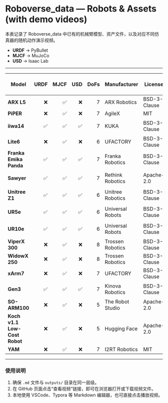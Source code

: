 # Roboverse_data — Robots & Assets (with demo videos)

本表记录了 Roboverse_data 中已有的机械臂模型、资产文件，以及对应不同仿真器的随机动作演示视频。

- **URDF** → PyBullet
- **MJCF** → MuJoCo
- **USD** → Isaac Lab

---

| Model | URDF | MJCF | USD | DoFs | Manufacturer | License | PyBullet (URDF) | MuJoCo (MJCF) | Isaac Lab (USD) |
|---|---:|---:|---:|---:|---|---|---|---|---|
| **ARX L5** | ❌ | ✅ | ❌ | 7 | ARX Robotics | BSD-3-Clause |  |  |  |
| **PiPER** | ❌ | ✅ | ❌ | 7 | AgileX | MIT |  |  |  |
| **iiwa14** | ✅ | ✅ | ✅ | 7 | KUKA | BSD-3-Clause | [查看视频](outputs/random_action_iiwa14_pybullet.mp4) | [查看视频](outputs/random_action_iiwa14_mujoco.mp4) | [查看视频](outputs/random_action_iiwa14_isaaclab.mp4) |
| **Lite6** | ❌ | ✅ | ❌ | 6 | UFACTORY | BSD-3-Clause |  |  |  |
| **Franka Emika Panda** | ✅ | ✅ | ✅ | 7 | Franka Robotics | BSD-3-Clause |  |  | [查看视频](outputs/random_action_franka_isaaclab.mp4) |
| **Sawyer** | ✅ | ✅ | ✅ | 7 | Rethink Robotics | Apache-2.0 | [查看视频](outputs/random_action_sawyer_pybullet.mp4) | [查看视频](outputs/random_action_sawyer_mujoco.mp4) | [查看视频](outputs/random_action_sawyer_isaaclab.mp4) |
| **Unitree Z1** | ✅ | ✅ | ✅ | 6 | Unitree Robotics | BSD-3-Clause | [查看视频](outputs/random_action_z1_pybullet.mp4) | [查看视频](outputs/random_action_z1_mujoco.mp4) | [查看视频](outputs/random_action_z1_isaaclab.mp4) |
| **UR5e** | ✅ | ✅ | ✅ | 6 | Universal Robots | BSD-3-Clause | [查看视频](outputs/random_action_ur5e_pybullet.mp4) | [查看视频](outputs/random_action_ur5e_mujoco.mp4) | [查看视频](outputs/random_action_ur5e_isaaclab.mp4) |
| **UR10e** | ✅ | ✅ | ✅ | 6 | Universal Robots | BSD-3-Clause | [查看视频](outputs/random_action_ur10e_pybullet.mp4) | [查看视频](outputs/random_action_ur10e_mujoco.mp4) | [查看视频](outputs/random_action_ur10e_isaaclab.mp4) |
| **ViperX 300** | ❌ | ✅ | ❌ | 8 | Trossen Robotics | BSD-3-Clause |  |  |  |
| **WidowX 250** | ❌ | ✅ | ❌ | 8 | Trossen Robotics | BSD-3-Clause |  |  |  |
| **xArm7** | ❌ | ✅ | ❌ | 7 | UFACTORY | BSD-3-Clause |  |  |  |
| **Gen3** | ✅ | ✅ | ✅ | 7 | Kinova Robotics | BSD-3-Clause | [查看视频](outputs/random_action_gen3_pybullet.mp4) | [查看视频](outputs/random_action_gen3_mujoco.mp4) | [查看视频](outputs/random_action_gen3_isaaclab.mp4) |
| **SO-ARM100** | ❌ | ✅ | ❌ | 5 | The Robot Studio | Apache-2.0 |  |  |  |
| **Koch v1.1 Low-Cost Robot** | ❌ | ✅ | ❌ | 5 | Hugging Face | Apache-2.0 |  |  |  |
| **YAM** | ❌ | ✅ | ❌ | 7 | I2RT Robotics | MIT |  |  |  |

---

### 使用说明
1. 确保 `.md` 文件与 `outputs/` 目录在同一层级。
2. 在 GitHub 页面点击“查看视频”链接，即可在浏览器打开或下载视频文件。
3. 本地使用 VSCode、Typora 等 Markdown 编辑器，也可直接点击播放视频。
